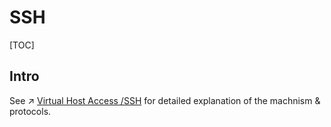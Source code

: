 # SSH

[TOC]



## Intro



See ↗ [Virtual Host Access /SSH](../../../../🏎️%20Computer%20Networking/📌%20Computer%20Networking%20Basics/0x01%20Application%20Layer/Host%20Access/SSH/SSH.md) for detailed explanation of the machnism & protocols.



